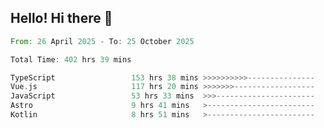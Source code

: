 ## Hello! Hi there 👋

<!--START_SECTION:waka-->

```rust
From: 26 April 2025 - To: 25 October 2025

Total Time: 402 hrs 39 mins

TypeScript                 153 hrs 38 mins >>>>>>>>>>---------------   38.16 %
Vue.js                     117 hrs 20 mins >>>>>>>------------------   29.14 %
JavaScript                 53 hrs 33 mins  >>>----------------------   13.30 %
Astro                      9 hrs 41 mins   >------------------------   02.41 %
Kotlin                     8 hrs 51 mins   >------------------------   02.20 %
```

<!--END_SECTION:waka-->